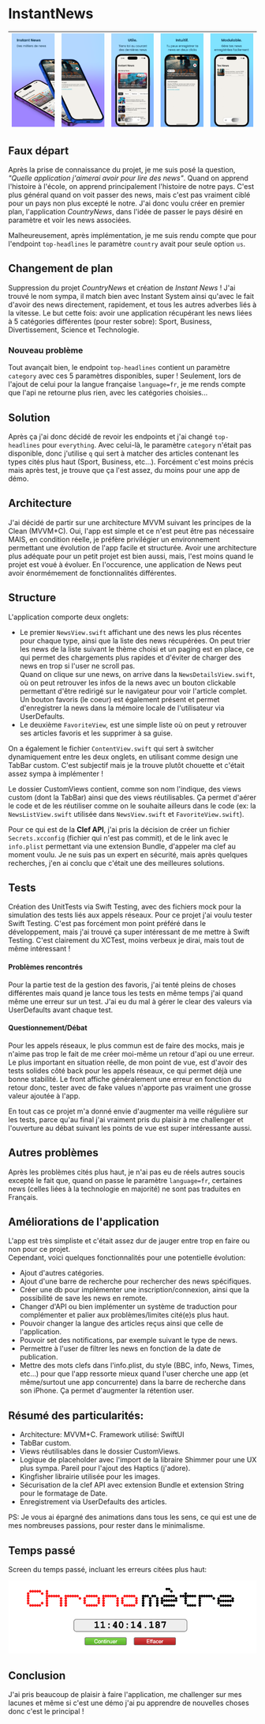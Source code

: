 # InstantNews
| ![Image1](1.png) | ![Image2](2.png) | ![Image3](3.png) | ![Image4](4.png) | ![Image5](5.png) |
|---|---|---|---|---|

## Faux départ
Après la prise de connaissance du projet, je me suis posé la question, *"Quelle application j'aimerai avoir pour lire des news"*. Quand on apprend l'histoire à l'école, on apprend principalement l'histoire de notre pays. C'est plus général quand on voit passer des news, mais c'est pas vraiment ciblé pour un pays non plus excepté le notre. J'ai donc voulu créer en premier plan, l'application *CountryNews*, dans l'idée de passer le pays désiré en paramètre et voir les news associées.

Malheureusement, après implémentation, je me suis rendu compte que pour l'endpoint `top-headlines` le paramètre `country` avait pour seule option `us`.

## Changement de plan
Suppression du projet *CountryNews* et création de *Instant News* ! J'ai trouvé le nom sympa, il match bien avec Instant System ainsi qu'avec le fait d'avoir des news directement, rapidement, et tous les autres adverbes liés à la vitesse.
Le but cette fois: avoir une application récupérant les news liées à 5 catégories différentes (pour rester sobre): Sport, Business, Divertissement, Science et Technologie.

### Nouveau problème
Tout avançait bien, le endpoint `top-headlines` contient un paramètre `category` avec ces 5 paramètres disponibles, super ! Seulement, lors de l'ajout de celui pour la langue française `language=fr`, je me rends compte que l'api ne retourne plus rien, avec les catégories choisies...

## Solution
Après ça j'ai donc décidé de revoir les endpoints et j'ai changé `top-headlines` pour `everything`. Avec celui-là, le paramètre `category` n'était pas disponible, donc j'utilise `q` qui sert à matcher des articles contenant les types cités plus haut (Sport, Business, etc...).
Forcément c'est moins précis mais après test, je trouve que ça l'est assez, du moins pour une app de démo.

## Architecture
J'ai décidé de partir sur une architecture MVVM suivant les principes de la Clean (MVVM+C). Oui, l'app est simple et ce n'est peut être pas nécessaire MAIS, en condition réelle, je préfère privilégier un environnement permettant une évolution de l'app facile et structurée. Avoir une architecture plus adéquate pour un petit projet est bien aussi, mais, l'est moins quand le projet est voué à évoluer. En l'occurence, une application de News peut avoir énormémement de fonctionnalités différentes.

## Structure
L'application comporte deux onglets:
- Le premier `NewsView.swift` affichant une des news les plus récentes pour chaque type, ainsi que la liste des news récupérées. On peut trier les news de la liste suivant le thème choisi et un paging est en place, ce qui permet des chargements plus rapides et d'éviter de charger des news en trop si l'user ne scroll pas.  
Quand on clique sur une news, on arrive dans la `NewsDetailsView.swift`, où on peut retrouver les infos de la news avec un bouton clickable permettant d'être redirigé sur le navigateur pour voir l'article complet.  
Un bouton favoris (le coeur) est également présent et permet d'enregistrer la news dans la mémoire locale de l'utilisateur via UserDefaults.
- Le deuxième `FavoriteView`, est une simple liste où on peut y retrouver ses articles favoris et les supprimer à sa guise.

On a également le fichier `ContentView.swift` qui sert à switcher dynamiquement entre les deux onglets, en utilisant comme design une TabBar custom. C'est subjectif mais je la trouve plutôt chouette et c'était assez sympa à implémenter !

Le dossier CustomViews contient, comme son nom l'indique, des views custom (dont la TabBar) ainsi que des views réutilisables. Ça permet d'aérer le code et de les réutiliser comme on le souhaite ailleurs dans le code (ex: la `NewsListView.swift` utilisée dans `NewsView.swift` et `FavoriteView.swift`).

Pour ce qui est de la **Clef API**, j'ai pris la décision de créer un fichier `Secrets.xcconfig` (fichier qui n'est pas commit), et de le link avec le `info.plist` permettant via une extension Bundle, d'appeler ma clef au moment voulu. Je ne suis pas un expert en sécurité, mais après quelques recherches, j'en ai conclu que c'était une des meilleures solutions.

## Tests
Création des UnitTests via Swift Testing, avec des fichiers mock pour la simulation des tests liés aux appels réseaux.
Pour ce projet j'ai voulu tester Swift Testing. C'est pas forcément mon point préféré dans le développement, mais j'ai trouvé ça super intéressant de me mettre à Swift Testing. C'est clairement du XCTest, moins verbeux je dirai, mais tout de même intéressant !  
#### Problèmes rencontrés
Pour la partie test de la gestion des favoris, j'ai tenté pleins de choses différentes mais quand je lance tous les tests en même temps j'ai quand même une erreur sur un test.
J'ai eu du mal à gérer le clear des valeurs via UserDefaults avant chaque test.

#### Questionnement/Débat
Pour les appels réseaux, le plus commun est de faire des mocks, mais je n'aime pas trop le fait de me créer moi-même un retour d'api ou une erreur.  
Le plus important en situation réelle, de mon point de vue, est d'avoir des tests solides côté back pour les appels réseaux, ce qui permet déjà une bonne stabilité. Le front affiche généralement une erreur en fonction du retour donc, tester avec de fake values n'apporte pas vraiment une grosse valeur ajoutée à l'app.

En tout cas ce projet m'a donné envie d'augmenter ma veille régulière sur les tests, parce qu'au final j'ai vraiment pris du plaisir à me challenger et l'ouverture au débat suivant les points de vue est super intéressante aussi.

## Autres problèmes
Après les problèmes cités plus haut, je n'ai pas eu de réels autres soucis excepté le fait que, quand on passe le paramètre `language=fr`, certaines news (celles liées à la technologie en majorité) ne sont pas traduites en Français.

## Améliorations de l'application
L'app est très simpliste et c'était assez dur de jauger entre trop en faire ou non pour ce projet.  
Cependant, voici quelques fonctionnalités pour une potentielle évolution:
- Ajout d'autres catégories.
- Ajout d'une barre de recherche pour rechercher des news spécifiques.
- Créer une db pour implémenter une inscription/connexion, ainsi que la possibilité de save les news en remote.
- Changer d'API ou bien implémenter un système de traduction pour complémenter et palier aux problèmes/limites cité(e)s plus haut.
- Pouvoir changer la langue des articles reçus ainsi que celle de l'application.
- Pouvoir set des notifications, par exemple suivant le type de news.
- Permettre à l'user de filtrer les news en fonction de la date de publication.
- Mettre des mots clefs dans l'info.plist, du style (BBC, info, News, Times, etc...) pour que l'app ressorte mieux quand l'user cherche une app (et même/surtout une app concurrente) dans la barre de recherche dans son iPhone. Ça permet d'augmenter la rétention user.

## Résumé des particularités:
- Architecture: MVVM+C. Framework utilisé: SwiftUI
- TabBar custom.
- Views réutilisables dans le dossier CustomViews.
- Logique de placeholder avec l'import de la libraire Shimmer pour une UX plus sympa. Pareil pour l'ajout des Haptics (j'adore).
- Kingfisher librairie utilisée pour les images.
- Sécurisation de la clef API avec extension Bundle et extension String pour le formatage de Date.
- Enregistrement via UserDefaults des articles.

PS: Je vous ai épargné des animations dans tous les sens, ce qui est une de mes nombreuses passions, pour rester dans le minimalisme.

## Temps passé
Screen du temps passé, incluant les erreurs citées plus haut:

![Image](chrono.png)

## Conclusion
J'ai pris beaucoup de plaisir à faire l'application, me challenger sur mes lacunes et même si c'est une démo j'ai pu apprendre de nouvelles choses donc c'est le principal !
